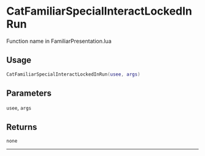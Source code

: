 # CatFamiliarSpecialInteractLockedInRun
Function name in FamiliarPresentation.lua
## Usage
```lua
CatFamiliarSpecialInteractLockedInRun(usee, args)
```
## Parameters
`usee`, `args`
## Returns
`none`

---